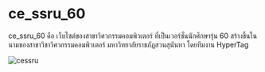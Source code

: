 # ce_ssru_60
ce_ssru_60 คือ เว็บไซต์ของสาขาวิศวกรรมคอมพิวเตอร์ ที่เป็นเวอร์ชั่นนักศึกษารุ่น 60
สร้างขึ้นในนามของสาขาวิชาวิศวกรรมคอมพิวเตอร์ มหาวิทยาลัยราชภัฏสวนสุนันทา โดยทีมงาน HyperTag

![cessru](https://user-images.githubusercontent.com/37956546/77512493-bbf0c880-6ea5-11ea-94c8-361056a25072.png)
